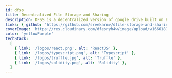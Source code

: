 ```yaml
---
id: dfss
title: Decentralized File Storage and Sharing
description: DFSS is a decentralized version of google drive built on EVM chain. Users can upload, view, share, rename and download files.
links: { github: 'https://github.com/sreekarnv/dfile-storage-and-sharing' }
coverImage: 'https://res.cloudinary.com/dfesryh4w/image/upload/v1666187828/portfolio/dfss.png'
color: 'yellowPurple'
techStack:
  [
    { link: '/logos/react.png', alt: 'ReactJS' },
    { link: '/logos/typescript.png', alt: 'Typescript' },
    { link: '/logos/truffle.jpg', alt: 'Truffle' },
    { link: '/logos/solidity.png', alt: 'Solidity' },
  ]
---
```

